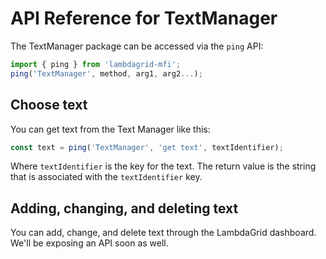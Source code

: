 # API Reference for TextManager

The TextManager package can be accessed via the `ping` API:

```javascript
import { ping } from 'lambdagrid-mfi';
ping('TextManager', method, arg1, arg2...);
```

## Choose text

You can get text from the Text Manager like this:

```javascript
const text = ping('TextManager', 'get text', textIdentifier);
```

Where `textIdentifier` is the key for the text. The return value is the string that is associated with the `textIdentifier` key.

## Adding, changing, and deleting text

You can add, change, and delete text through the LambdaGrid dashboard. We'll be exposing an API soon as well.
